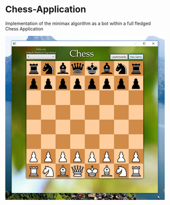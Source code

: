 # Chess-Application

Implementation of the minimax algorithm as a bot within a full fledged Chess Application

![alt text](https://github.com/RaivoKoot/Chess-Application/blob/master/MainScreen.JPG)

